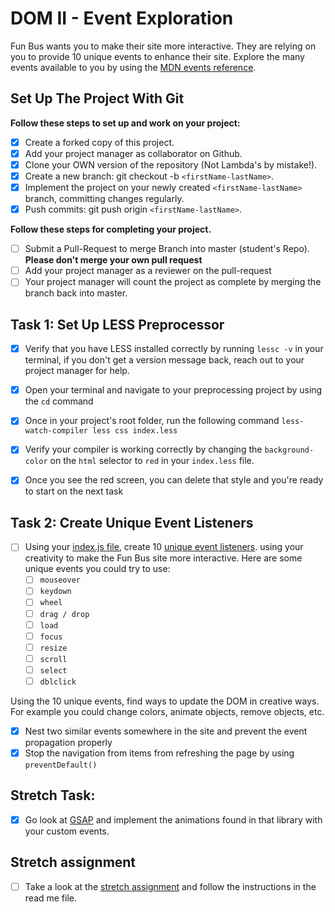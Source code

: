 # DOM II - Event Exploration

Fun Bus wants you to make their site more interactive. They are relying on you to provide 10 unique events to enhance their site. Explore the many events available to you by using the [MDN events reference](https://developer.mozilla.org/en-US/docs/Web/Events).

## Set Up The Project With Git

**Follow these steps to set up and work on your project:**

* [x] Create a forked copy of this project.
* [x] Add your project manager as collaborator on Github.
* [x] Clone your OWN version of the repository (Not Lambda's by mistake!).
* [x] Create a new branch: git checkout -b `<firstName-lastName>`.
* [x] Implement the project on your newly created `<firstName-lastName>` branch, committing changes regularly.
* [x] Push commits: git push origin `<firstName-lastName>`.

**Follow these steps for completing your project.**

* [ ] Submit a Pull-Request to merge <firstName-lastName> Branch into master (student's  Repo). **Please don't merge your own pull request**
* [ ] Add your project manager as a reviewer on the pull-request
* [ ] Your project manager will count the project as complete by merging the branch back into master.

## Task 1: Set Up LESS Preprocessor

* [x] Verify that you have LESS installed correctly by running `lessc -v` in your terminal, if you don't get a version message back, reach out to your project manager for help.

* [x] Open your terminal and navigate to your preprocessing project by using the `cd` command

* [x] Once in your project's root folder, run the following command `less-watch-compiler less css index.less`

* [x] Verify your compiler is working correctly by changing the `background-color` on the `html` selector to `red` in your `index.less` file.

* [x] Once you see the red screen, you can delete that style and you're ready to start on the next task

## Task 2: Create Unique Event Listeners

* [ ] Using your [index.js file](js/index.js), create 10 [unique event listeners](https://developer.mozilla.org/en-US/docs/Web/Events). using your creativity to make the Fun Bus site more interactive.  Here are some unique events you could try to use: 
	* [ ] `mouseover`
	* [ ] `keydown`
	* [ ] `wheel`
	* [ ] `drag / drop`
	* [ ] `load`
	* [ ] `focus`
	* [ ] `resize`
	* [ ] `scroll`
	* [ ] `select`
	* [ ] `dblclick`

Using the 10 unique events, find ways to update the DOM in creative ways. For example you could change colors, animate objects, remove objects, etc.

* [x] Nest two similar events somewhere in the site and prevent the event propagation properly
* [x] Stop the navigation from items from refreshing the page by using `preventDefault()`

## Stretch Task:

* [x] Go look at [GSAP](https://greensock.com/) and implement the animations found in that library with your custom events.

## Stretch assignment

* [ ] Take a look at the [stretch assignment](stretch-assignment) and follow the instructions in the read me file.
